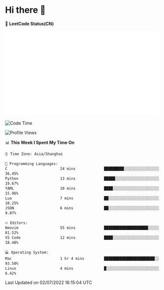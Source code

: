 # Hi there 👋

📝 **LeetCode Status(CN)**

![wsmbsbbz's LeetCode status](https://github.com/wsmbsbbz/wsmbsbbz/blob/main/status.svg)

<!--
**wsmbsbbz/wsmbsbbz** is a ✨ _special_ ✨ repository because its `README.md` (this file) appears on your GitHub profile.

Here are some ideas to get you started:

- 🔭 I’m currently working on ...
- 🌱 I’m currently learning ...
- 👯 I’m looking to collaborate on ...
- 🤔 I’m looking for help with ...
- 💬 Ask me about ...
- 📫 How to reach me: ...
- 😄 Pronouns: ...
- ⚡ Fun fact: ...
-->
<!--START_SECTION:waka-->
![Code Time](http://img.shields.io/badge/Code%20Time-0%20secs-blue)

![Profile Views](http://img.shields.io/badge/Profile%20Views-0-blue)

📊 **This Week I Spent My Time On** 

```text
⌚︎ Time Zone: Asia/Shanghai

💬 Programming Languages: 
C                        24 mins             █████████░░░░░░░░░░░░░░░░   36.45% 
Python                   13 mins             █████░░░░░░░░░░░░░░░░░░░░   19.67% 
YAML                     10 mins             ████░░░░░░░░░░░░░░░░░░░░░   15.96% 
Lua                      7 mins              ██░░░░░░░░░░░░░░░░░░░░░░░   10.25% 
JSON                     6 mins              ██░░░░░░░░░░░░░░░░░░░░░░░   9.07%

🔥 Editors: 
Neovim                   55 mins             ████████████████████░░░░░   81.52% 
VS Code                  12 mins             ████░░░░░░░░░░░░░░░░░░░░░   18.48%

💻 Operating System: 
Mac                      1 hr 4 mins         ███████████████████████░░   93.58% 
Linux                    4 mins              █░░░░░░░░░░░░░░░░░░░░░░░░   6.42%

```


 Last Updated on 02/07/2022 16:15:04 UTC
<!--END_SECTION:waka-->

